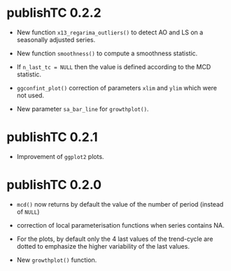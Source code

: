 # publishTC 0.2.2

- New function `x13_regarima_outliers()` to detect AO and LS on a seasonally adjusted series.

- New function `smoothness()` to compute a smoothness statistic.

- If `n_last_tc = NULL` then the value is defined according to the MCD statistic.

- `ggconfint_plot()` correction of parameters `xlim` and `ylim` which were not used. 

- New parameter `sa_bar_line` for `growthplot()`.

# publishTC 0.2.1

- Improvement of `ggplot2` plots.

# publishTC 0.2.0

- `mcd()` now returns by default the value of the number of period (instead of `NULL`)

- correction of local parameterisation functions when series contains NA.

- For the plots, by default only the 4 last values of the trend-cycle are dotted to emphasize the higher variability of the last values.

- New `growthplot()` function.



